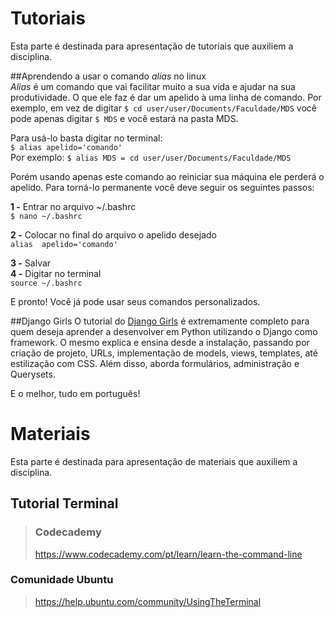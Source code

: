 # Tutoriais
Esta parte é destinada para apresentação de tutoriais que auxiliem a disciplina.

##Aprendendo a usar o comando _alias_ no linux  
_Alias_ é um comando que vai facilitar muito a sua vida e ajudar na sua produtividade. O que ele faz é dar um apelido à uma linha de comando. Por exemplo, em vez de digitar ``$ cd user/user/Documents/Faculdade/MDS`` você pode apenas digitar ``$ MDS`` e você estará na pasta MDS.  

Para usá-lo basta digitar no terminal:  
``$ alias apelido='comando'``  
Por exemplo:
``$ alias MDS = cd user/user/Documents/Faculdade/MDS``  

Porém usando apenas este comando ao reiniciar sua máquina ele perderá o apelido. Para torná-lo permanente você deve seguir os seguintes passos:  

**1 -** Entrar no arquivo ~/.bashrc  
``$ nano ~/.bashrc``  

**2 -** Colocar no final do arquivo o apelido desejado  
``alias  apelido='comando'``  

**3 -** Salvar  
**4 -** Digitar no terminal   
``source ~/.bashrc``

E pronto! Você já pode usar seus comandos personalizados.

##Django Girls
O tutorial do [Django Girls](https://tutorial.djangogirls.org/pt/) é extremamente completo para quem deseja aprender a desenvolver em Python utilizando o Django como framework. O mesmo explica e ensina desde a instalação, passando por criação de projeto, URLs, implementação de models, views, templates, até estilização com CSS. Além disso, aborda formulários, administração e Querysets.

E o melhor, tudo em português!

# Materiais
Esta parte é destinada para apresentação de materiais que auxiliem a disciplina.
## Tutorial Terminal 
> ### Codecademy 
> https://www.codecademy.com/pt/learn/learn-the-command-line
### Comunidade Ubuntu
> https://help.ubuntu.com/community/UsingTheTerminal

